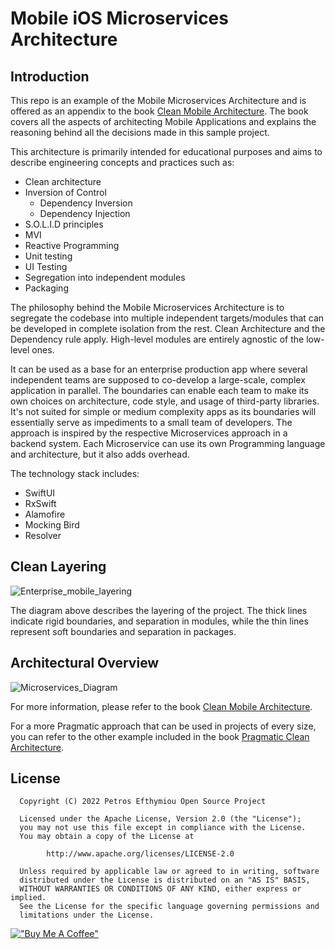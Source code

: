 Mobile iOS Microservices Architecture
=========================================
Introduction
------------
This repo is an example of the Mobile Microservices Architecture and is offered as an appendix to the book [Clean Mobile Architecture](https://www.petrosefthymiou.com/product-page/clean-mobile-architecture). The book covers all the aspects of architecting Mobile Applications and explains the reasoning behind all the decisions made in this sample project.

This architecture is primarily intended for educational purposes and aims to describe engineering concepts and practices such as:

* Clean architecture
* Inversion of Control
  * Dependency Inversion
  * Dependency Injection
* S.O.L.I.D principles
* MVI
* Reactive Programming
* Unit testing
* UI Testing
* Segregation into independent modules
* Packaging

The philosophy behind the Mobile Microservices Architecture is to segregate the codebase into multiple independent targets/modules that can be developed in complete isolation from the rest. Clean Architecture and the Dependency rule apply. High-level modules are entirely agnostic of the low-level ones. 

It can be used as a base for an enterprise production app where several independent teams are supposed to co-develop a large-scale, complex application in parallel. The boundaries can enable each team to make its own choices on architecture, code style, and usage of third-party libraries. It's not suited for simple or medium complexity apps as its boundaries will essentially serve as impediments to a small team of developers. The approach is inspired by the respective Microservices approach in a backend system. Each Microservice can use its own Programming language and architecture, but it also adds overhead.

The technology stack includes:
* SwiftUI
* RxSwift
* Alamofire
* Mocking Bird
* Resolver


Clean Layering
--------------
![Enterprise_mobile_layering](https://user-images.githubusercontent.com/98778003/162254460-da17b088-0cc6-46dc-9749-ec7a1475b511.png)



The diagram above describes the layering of the project. The thick lines indicate rigid boundaries, and separation in modules, while the thin lines represent soft boundaries and separation in packages.

Architectural Overview
---------------

![Microservices_Diagram](https://user-images.githubusercontent.com/98778003/162251457-28a87ccb-dcf6-466e-9492-c1def80aa827.png)

For more information, please refer to the book [Clean Mobile Architecture](https://www.petrosefthymiou.com/product-page).

For a more Pragmatic approach that can be used in projects of every size, you can refer to the other example included in the book [Pragmatic Clean Architecture](https://github.com/petros-efthymiou/iOS-Pragmatic-Clean-Architecture).

License
--------
```
  Copyright (C) 2022 Petros Efthymiou Open Source Project

  Licensed under the Apache License, Version 2.0 (the "License");
  you may not use this file except in compliance with the License.
  You may obtain a copy of the License at

        http://www.apache.org/licenses/LICENSE-2.0

  Unless required by applicable law or agreed to in writing, software
  distributed under the License is distributed on an "AS IS" BASIS,
  WITHOUT WARRANTIES OR CONDITIONS OF ANY KIND, either express or implied.
  See the License for the specific language governing permissions and
  limitations under the License.
  ```

[!["Buy Me A Coffee"](https://www.buymeacoffee.com/assets/img/custom_images/orange_img.png)](https://www.buymeacoffee.com/petrosefth)
